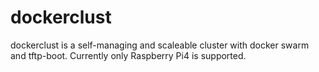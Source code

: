 # dockerclust
dockerclust is a self-managing and scaleable cluster with docker swarm and tftp-boot. Currently only Raspberry Pi4 is supported.
